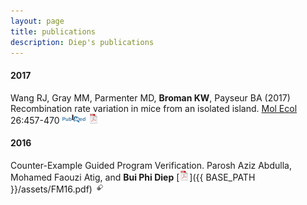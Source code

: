 ```yaml
---
layout: page
title: publications
description: Diep's publications
---
```

 

<!-- ### <a name="book"></a>book -->

#### 2017

Wang RJ, Gray MM, Parmenter MD, **Broman KW**, Payseur
BA (2017) Recombination rate variation in mice from an isolated
island. [Mol Ecol](http://onlinelibrary.wiley.com/journal/10.1111/(ISSN)1365-294X)
26:457-470
[![PubMed](icons16/pubmed-icon.png)](https://www.ncbi.nlm.nih.gov/pubmed/27864900)
[![pdf](icons16/pdf-icon.png)](https://www.biostat.wisc.edu/~kbroman/publications/wang2017.pdf)
<!-- * 146 * -->
<!-- http://doi.org/10.1111/mec.13932 -->

#### 2016

Counter-Example Guided Program Verification. Parosh Aziz Abdulla, Mohamed Faouzi Atig, and **Bui Phi Diep**
[![pdf (2.5M)](icons16/pdf-icon.png)]({{ BASE_PATH }}/assets/FM16.pdf)
[![supporting info](icons16/supp-icon.png)](http://link.springer.com/chapter/10.1007%2F978-3-319-48989-6_2)
<!--[![Abstract](icons16/pubmed-icon.png)](http://www.bepress.com/jhubiostat/paper125) -->
<!--[![GitHub](icons16/github-icon.png)](https://github.com/kbroman/phyloQTLpaper) -->
<!-- * 145 * -->
<!-- http://doi.org/10.1371/journal.pgen.1006466 -->
